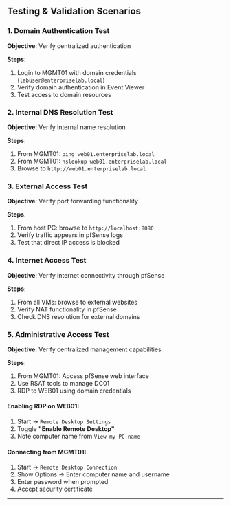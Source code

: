 ## Testing & Validation Scenarios

### 1. Domain Authentication Test
**Objective**: Verify centralized authentication

**Steps**:
1. Login to MGMT01 with domain credentials (`labuser@enterpriselab.local`)
2. Verify domain authentication in Event Viewer
3. Test access to domain resources

### 2. Internal DNS Resolution Test
**Objective**: Verify internal name resolution

**Steps**:
1. From MGMT01: `ping web01.enterpriselab.local`
2. From MGMT01: `nslookup web01.enterpriselab.local`
3. Browse to `http://web01.enterpriselab.local`

### 3. External Access Test
**Objective**: Verify port forwarding functionality

**Steps**:
1. From host PC: browse to `http://localhost:8080`
2. Verify traffic appears in pfSense logs
3. Test that direct IP access is blocked

### 4. Internet Access Test
**Objective**: Verify internet connectivity through pfSense

**Steps**:
1. From all VMs: browse to external websites
2. Verify NAT functionality in pfSense
3. Check DNS resolution for external domains

### 5. Administrative Access Test
**Objective**: Verify centralized management capabilities

**Steps**:
1. From MGMT01: Access pfSense web interface
2. Use RSAT tools to manage DC01
3. RDP to WEB01 using domain credentials

#### Enabling RDP on WEB01:
1. Start → `Remote Desktop Settings`
2. Toggle **"Enable Remote Desktop"**
3. Note computer name from `View my PC name`

#### Connecting from MGMT01:
1. Start → `Remote Desktop Connection`
2. Show Options → Enter computer name and username
3. Enter password when prompted
4. Accept security certificate

---

